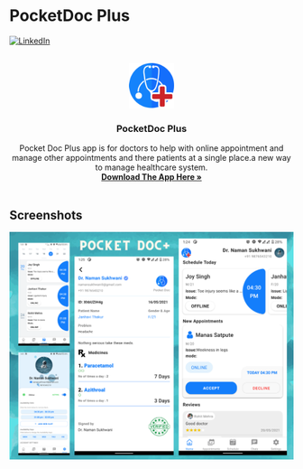 # PocketDoc Plus


<div id="top"></div>
<!--
*** Thanks for checking out the Best-README-Template. If you have a suggestion
*** that would make this better, please fork the repo and create a pull request
*** or simply open an issue with the tag "enhancement".
*** Don't forget to give the project a star!
*** Thanks again! Now go create something AMAZING! :D
-->



<!-- PROJECT SHIELDS -->
<!--
*** I'm using markdown "reference style" links for readability.
*** Reference links are enclosed in brackets [ ] instead of parentheses ( ).
*** See the bottom of this document for the declaration of the reference variables
*** for contributors-url, forks-url, etc. This is an optional, concise syntax you may use.
*** https://www.markdownguide.org/basic-syntax/#reference-style-links
-->

[![LinkedIn][linkedin-shield]][linkedin-url]



<!-- PROJECT LOGO -->
<br />
<div align="center">
  <a href="https://github.com/namansukhwani/PocketDocDoctorMobileApp/releases">
    <img src="docs/images/logo.png" alt="Logo" width="80" height="80">
  </a>

  <h3 align="center">PocketDoc Plus</h3>

  <p align="center">
Pocket Doc Plus app is for doctors to help with online appointment and manage other appointments and there patients at a single place.a new way to manage healthcare system.    <br />
    <a href="https://github.com/namansukhwani/PocketDocDoctorMobileApp/releases"><strong>Download The App Here »</strong></a>
    <br />
    <br />
  </p>
</div>

## Screenshots
[![screens][product-screenshot]](https://github.com/namansukhwani/PocketDocDoctorMobileApp/releases)




<!-- MARKDOWN LINKS & IMAGES -->
<!-- https://www.markdownguide.org/basic-syntax/#reference-style-links -->
[linkedin-shield]: https://img.shields.io/badge/-LinkedIn-black.svg?style=for-the-badge&logo=linkedin&colorB=555
[linkedin-url]: https://www.linkedin.com/in/naman-sukhwani-478939147/
[product-screenshot]: docs/images/screens.png
